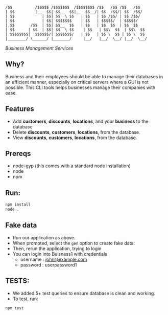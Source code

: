 ```
/$$          /$$$$$ /$$$$$$$  /$$$$$$$$ /$$   /$$ /$$   /$$
| $$         |__  $$| $$__  $$|__  $$__/| $$  /$$/| $$  /$$/
| $$            | $$| $$  \ $$   | $$   | $$ /$$/ | $$ /$$/ 
| $$            | $$| $$$$$$$    | $$   | $$$$$/  | $$$$$/  
| $$       /$$  | $$| $$__  $$   | $$   | $$  $$  | $$  $$  
| $$      | $$  | $$| $$  \ $$    | $$   | $$\  $$  | $$\  $$ 
| $$$$$$$$|  $$$$$$/| $$$$$$$/   | $$   | $$ \  $$ | $$ \  $$
|________/ \______/ |_______/     |__/   |__/  \__/ |__/  \__/
```
*Business Management Services*


## Why?
Business and their employees should be able to manage their databases in an efficient manner, especially on critical servers where a GUI is not possible. This CLI tools helps businesses manage their companies with ease.

## Features
- Add **customers**, **discounts**, **locations**, and your **business** to the database
- Delete **discounts**, **customers**, **locations**, from the database.
- View **discounts**, **customers**, **locations**, from the database.

## Prereqs 

- node-gyp (this comes with a standard node installation)
- node 
- npm 

## Run:
```sh 
npm install
node .
```
## Fake data
- Run our application as above.
- When prompted, select the `gen` option to create fake data.
- Then, rerun the application, trying to login
- You can login into Buisness1 with credentials
    - username : john@example.com
    - password : userpassword1
## TESTS: 

- We added 5+ test queries to ensure database is clean and working. 
- To test, run:

```sh
npm test
```
